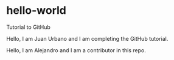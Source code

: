 # hello-world
Tutorial to GitHub

Hello, I am Juan Urbano and I am completing the GitHub tutorial.

Hello, I am Alejandro and I am a contributor in this repo.
